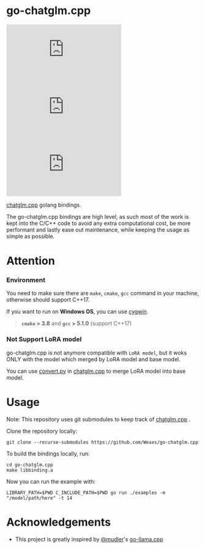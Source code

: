 # go-chatglm.cpp
[![GoDoc](https://godoc.org/github.com/Weaxs/go-chatglm.cpp?status.svg)](https://godoc.org/github.com/Weaxs/go-chatglm.cpp)
[![Go Report Card](https://goreportcard.com/badge/github.com/Weaxs/go-chatglm.cpp)](https://goreportcard.com/report/github.com/Weaxs/go-chatglm.cpp)
[![License](https://img.shields.io/github/license/Weaxs/go-chatglm.cpp)](https://github.com/Weaxs/go-chatglm.cpp/blob/main/LICENSE)

[chatglm.cpp](https://github.com/li-plus/chatglm.cpp) golang bindings.

The go-chatglm.cpp bindings are high level, as such most of the work is kept into the C/C++ code to avoid any extra computational cost, be more performant and lastly ease out maintenance, while keeping the usage as simple as possible.

# Attention

### Environment

You need to make sure there are `make`, `cmake`, `gcc` command in your machine, otherwise should support C++17.

If you want to run on **Windows OS**, you can use [cygwin](https://www.cygwin.com/).

> **`cmake` > 3.8**  and  **`gcc` > 5.1.0**  (support C++17)

### Not Support LoRA model
go-chatglm.cpp is not anymore compatible with `LoRA model`, but it woks ONLY with the model which merged by LoRA model and base model.

You can use [convert.py](https://github.com/li-plus/chatglm.cpp/blob/main/chatglm_cpp/convert.py) in [chatglm.cpp](https://github.com/li-plus/chatglm.cpp) 
to merge LoRA model into base model.

# Usage

Note: This repository uses git submodules to keep track of [chatglm.cpp](https://github.com/li-plus/chatglm.cpp) .

Clone the repository locally:
```shell
git clone --recurse-submodules https://github.com/Weaxs/go-chatglm.cpp
```

To build the bindings locally, run:
```shell
cd go-chatglm.cpp
make libbinding.a
```

Now you can run the example with:
```shell
LIBRARY_PATH=$PWD C_INCLUDE_PATH=$PWD go run ./examples -m "/model/path/here" -t 14
```


# Acknowledgements
 *  This project is greatly inspired by [@mudler](https://github.com/mudler)'s [go-llama.cpp](https://github.com/go-skynet/go-llama.cpp)
